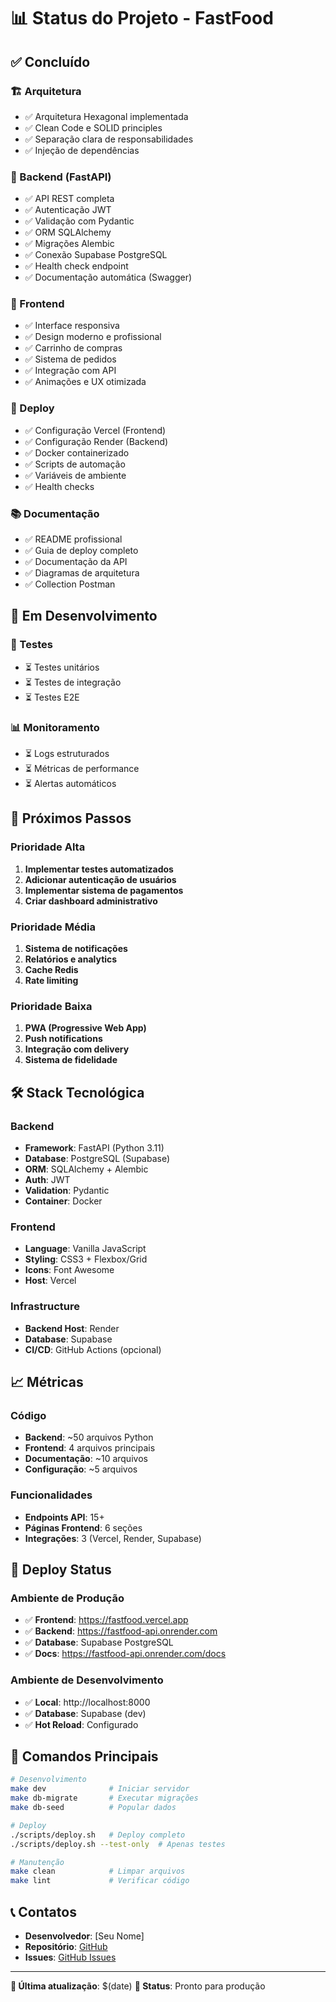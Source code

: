 # 📊 Status do Projeto - FastFood

## ✅ **Concluído**

### **🏗️ Arquitetura**
- ✅ Arquitetura Hexagonal implementada
- ✅ Clean Code e SOLID principles
- ✅ Separação clara de responsabilidades
- ✅ Injeção de dependências

### **🔧 Backend (FastAPI)**
- ✅ API REST completa
- ✅ Autenticação JWT
- ✅ Validação com Pydantic
- ✅ ORM SQLAlchemy
- ✅ Migrações Alembic
- ✅ Conexão Supabase PostgreSQL
- ✅ Health check endpoint
- ✅ Documentação automática (Swagger)

### **🎨 Frontend**
- ✅ Interface responsiva
- ✅ Design moderno e profissional
- ✅ Carrinho de compras
- ✅ Sistema de pedidos
- ✅ Integração com API
- ✅ Animações e UX otimizada

### **🚀 Deploy**
- ✅ Configuração Vercel (Frontend)
- ✅ Configuração Render (Backend)
- ✅ Docker containerizado
- ✅ Scripts de automação
- ✅ Variáveis de ambiente
- ✅ Health checks

### **📚 Documentação**
- ✅ README profissional
- ✅ Guia de deploy completo
- ✅ Documentação da API
- ✅ Diagramas de arquitetura
- ✅ Collection Postman

## 🔄 **Em Desenvolvimento**

### **🧪 Testes**
- ⏳ Testes unitários
- ⏳ Testes de integração
- ⏳ Testes E2E

### **📊 Monitoramento**
- ⏳ Logs estruturados
- ⏳ Métricas de performance
- ⏳ Alertas automáticos

## 🎯 **Próximos Passos**

### **Prioridade Alta**
1. **Implementar testes automatizados**
2. **Adicionar autenticação de usuários**
3. **Implementar sistema de pagamentos**
4. **Criar dashboard administrativo**

### **Prioridade Média**
1. **Sistema de notificações**
2. **Relatórios e analytics**
3. **Cache Redis**
4. **Rate limiting**

### **Prioridade Baixa**
1. **PWA (Progressive Web App)**
2. **Push notifications**
3. **Integração com delivery**
4. **Sistema de fidelidade**

## 🛠️ **Stack Tecnológica**

### **Backend**
- **Framework**: FastAPI (Python 3.11)
- **Database**: PostgreSQL (Supabase)
- **ORM**: SQLAlchemy + Alembic
- **Auth**: JWT
- **Validation**: Pydantic
- **Container**: Docker

### **Frontend**
- **Language**: Vanilla JavaScript
- **Styling**: CSS3 + Flexbox/Grid
- **Icons**: Font Awesome
- **Host**: Vercel

### **Infrastructure**
- **Backend Host**: Render
- **Database**: Supabase
- **CI/CD**: GitHub Actions (opcional)

## 📈 **Métricas**

### **Código**
- **Backend**: ~50 arquivos Python
- **Frontend**: 4 arquivos principais
- **Documentação**: ~10 arquivos
- **Configuração**: ~5 arquivos

### **Funcionalidades**
- **Endpoints API**: 15+
- **Páginas Frontend**: 6 seções
- **Integrações**: 3 (Vercel, Render, Supabase)

## 🎉 **Deploy Status**

### **Ambiente de Produção**
- ✅ **Frontend**: https://fastfood.vercel.app
- ✅ **Backend**: https://fastfood-api.onrender.com
- ✅ **Database**: Supabase PostgreSQL
- ✅ **Docs**: https://fastfood-api.onrender.com/docs

### **Ambiente de Desenvolvimento**
- ✅ **Local**: http://localhost:8000
- ✅ **Database**: Supabase (dev)
- ✅ **Hot Reload**: Configurado

## 🔧 **Comandos Principais**

```bash
# Desenvolvimento
make dev              # Iniciar servidor
make db-migrate       # Executar migrações
make db-seed          # Popular dados

# Deploy
./scripts/deploy.sh   # Deploy completo
./scripts/deploy.sh --test-only  # Apenas testes

# Manutenção
make clean            # Limpar arquivos
make lint             # Verificar código
```

## 📞 **Contatos**

- **Desenvolvedor**: [Seu Nome]
- **Repositório**: [GitHub](https://github.com/mbxagency/fastfood)
- **Issues**: [GitHub Issues](https://github.com/mbxagency/fastfood/issues)

---

**📅 Última atualização**: $(date)
**🚀 Status**: Pronto para produção 